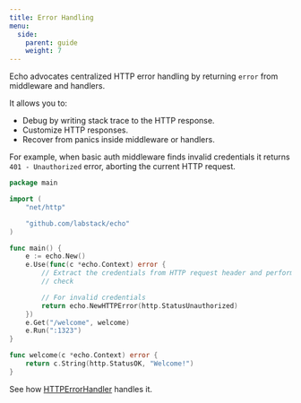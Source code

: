 ```yaml
---
title: Error Handling
menu:
  side:
    parent: guide
    weight: 7
---
```


Echo advocates centralized HTTP error handling by returning `error` from middleware
and handlers.

It allows you to:

- Debug by writing stack trace to the HTTP response.
- Customize HTTP responses.
- Recover from panics inside middleware or handlers.

For example, when basic auth middleware finds invalid credentials it returns
`401 - Unauthorized` error, aborting the current HTTP request.

```go
package main

import (
	"net/http"

	"github.com/labstack/echo"
)

func main() {
	e := echo.New()
	e.Use(func(c *echo.Context) error {
		// Extract the credentials from HTTP request header and perform a security
		// check

		// For invalid credentials
		return echo.NewHTTPError(http.StatusUnauthorized)
	})
	e.Get("/welcome", welcome)
	e.Run(":1323")
}

func welcome(c *echo.Context) error {
	return c.String(http.StatusOK, "Welcome!")
}
```

See how [HTTPErrorHandler](/guide/customization#http-error-handler) handles it.
